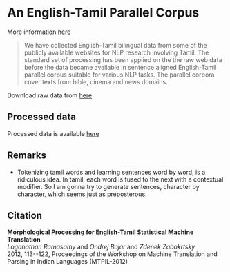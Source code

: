 # An English-Tamil Parallel Corpus 

More information [here](http://ufal.mff.cuni.cz/~ramasamy/parallel/html/)

> We have collected English-Tamil bilingual data from some of the publicly available websites for NLP research involving Tamil. The standard set of processing has been applied on the the raw web data before the data became available in sentence aligned English-Tamil parallel corpus suitable for various NLP tasks. The parallel corpora cover texts from bible, cinema and news domains. 

Download raw data from [here](http://ufal.mff.cuni.cz/~ramasamy/parallel/data/v2/en-ta-parallel-v2.tar.gz)


## Processed data

Processed data is available [here]()

## Remarks

- Tokenizing tamil words and learning sentences word by word, is a ridiculous idea. In tamil, each word is fused to the next with a contextual modifier. So I am gonna try to generate sentences, character by character, which seems just as preposterous.


## Citation


**Morphological Processing for English-Tamil Statistical Machine Translation**<br />
*Loganathan Ramasamy* and *Ondrej Bojar* and *Zdenek Zabokrtsky*<br />
2012, 113--122, Proceedings of the Workshop on Machine Translation and Parsing in Indian Languages (MTPIL-2012)<br />
